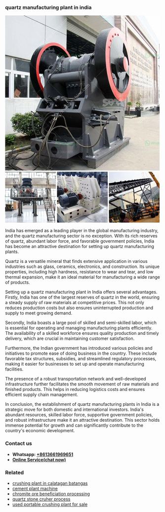 <h3>quartz manufacturing plant in india</h3><img src='1708663536.jpg' alt=''><p>India has emerged as a leading player in the global manufacturing industry, and the quartz manufacturing sector is no exception. With its rich reserves of quartz, abundant labor force, and favorable government policies, India has become an attractive destination for setting up quartz manufacturing plants.</p><p>Quartz is a versatile mineral that finds extensive application in various industries such as glass, ceramics, electronics, and construction. Its unique properties, including high hardness, resistance to wear and tear, and low thermal expansion, make it an ideal material for manufacturing a wide range of products.</p><p>Setting up a quartz manufacturing plant in India offers several advantages. Firstly, India has one of the largest reserves of quartz in the world, ensuring a steady supply of raw materials at competitive prices. This not only reduces production costs but also ensures uninterrupted production and supply to meet growing demand.</p><p>Secondly, India boasts a large pool of skilled and semi-skilled labor, which is essential for operating and managing manufacturing plants efficiently. The availability of a skilled workforce ensures quality production and timely delivery, which are crucial in maintaining customer satisfaction.</p><p>Furthermore, the Indian government has introduced various policies and initiatives to promote ease of doing business in the country. These include favorable tax structures, subsidies, and streamlined regulatory processes, making it easier for businesses to set up and operate manufacturing facilities.</p><p>The presence of a robust transportation network and well-developed infrastructure further facilitates the smooth movement of raw materials and finished products. This helps in reducing logistics costs and ensures efficient supply chain management.</p><p>In conclusion, the establishment of quartz manufacturing plants in India is a strategic move for both domestic and international investors. India's abundant resources, skilled labor force, supportive government policies, and robust infrastructure make it an attractive destination. This sector holds immense potential for growth and can significantly contribute to the country's economic development.</p><h3>Contact us</h3><ul><li><strong>Whatsapp:&nbsp;<a href="https://wa.me/8613661969651">+8613661969651</a></strong></li><li><a href="https://swt.shibang-china.com/?git&amp;zhl&amp;quartz manufacturing plant in india"><strong>Online Service(chat now)</strong></a></li></ul><h3>Related</h3><ul><li><a href='crushing plant in calatagan batangas.md'>crushing plant in calatagan batangas</a></li><li><a href='cement plant machine.md'>cement plant machine</a></li><li><a href='chromite ore beneficiation processing.md'>chromite ore beneficiation processing</a></li><li><a href='quartz stone cruher process.md'>quartz stone cruher process</a></li><li><a href='used portable crushing plant for sale.md'>used portable crushing plant for sale</a></li></ul>